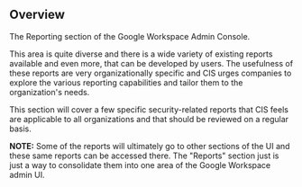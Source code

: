 ## Overview

The Reporting section of the Google Workspace Admin Console.

This area is quite diverse and there is a wide variety of existing reports available and even more, that can be developed by users. The usefulness of these reports are very organizationally specific and CIS urges companies to explore the various reporting capabilities and tailor them to the organization's needs.

This section will cover a few specific security-related reports that CIS feels are applicable to all organizations and that should be reviewed on a regular basis.

**NOTE:** Some of the reports will ultimately go to other sections of the UI and these same reports can be accessed there. The "Reports" section just is just a way to consolidate them into one area of the Google Workspace admin UI.
